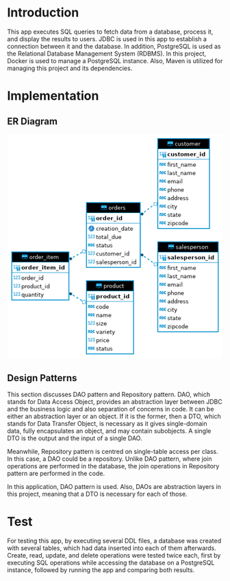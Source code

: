 # Introduction
This app executes SQL queries to fetch data from a database, process it, and display the results to users. JDBC is used in this app to establish a connection between it and the database. In addition, PostgreSQL is used as the Relational Database Management System (RDBMS). In this project, Docker is used to manage a PostgreSQL instance. Also, Maven is utilized for managing this project and its dependencies. 

# Implementation
## ER Diagram
![ERD](./assets/ERD.png)

## Design Patterns
This section discusses DAO pattern and Repository pattern. DAO, which stands for Data Access Object, provides an abstraction layer between JDBC and the business logic and also separation of concerns in code. It can be either an abstraction layer or an object. If it is the former, then a DTO, which stands for Data Transfer Object, is necessary as it gives single-domain data, fully encapsulates an object, and may contain subobjects. A single DTO is the output and the input of a single DAO.

Meanwhile, Repository pattern is centred on single-table access per class. In this case, a DAO could be a repository. Unlike DAO pattern, where join operations are performed in the database, the join operations in Repository pattern are performed in the code.

In this application, DAO pattern is used. Also, DAOs are abstraction layers in this project, meaning that a DTO is necessary for each of those.

# Test
For testing this app, by executing several DDL files, a database was created with several tables, which had data inserted into each of them afterwards. Create, read, update, and delete operations were tested twice each, first by executing SQL operations while accessing the database on a PostgreSQL instance, followed by running the app and comparing both results.
